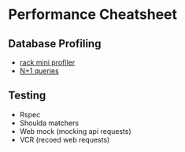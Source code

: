 # Performance Cheatsheet

## Database Profiling
- [rack mini profiler](https://github.com/MiniProfiler/rack-mini-profiler)
- [N+1 queries](https://pawelurbanek.com/rails-debug-queries)
## Testing
- Rspec
- Shoulda matchers
- Web mock (mocking api requests)
- VCR (recoed web requests)
